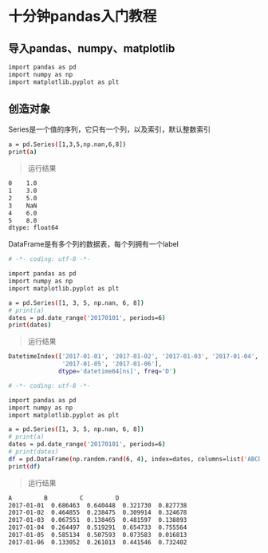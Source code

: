# 十分钟pandas入门教程

## 导入pandas、numpy、matplotlib

```bash
import pandas as pd
import numpy as np
import matplotlib.pyplot as plt
```

## 创造对象

Series是一个值的序列，它只有一个列，以及索引，默认整数索引

```bash
a = pd.Series([1,3,5,np.nan,6,8])
print(a)
```

>运行结果

```bash
0    1.0
1    3.0
2    5.0
3    NaN
4    6.0
5    8.0
dtype: float64
```

DataFrame是有多个列的数据表，每个列拥有一个label

```bash
# -*- coding: utf-8 -*-

import pandas as pd
import numpy as np
import matplotlib.pyplot as plt

a = pd.Series([1, 3, 5, np.nan, 6, 8])
# print(a)
dates = pd.date_range('20170101', periods=6)
print(dates)
```

>运行结果

```bash
DatetimeIndex(['2017-01-01', '2017-01-02', '2017-01-03', '2017-01-04',
               '2017-01-05', '2017-01-06'],
              dtype='datetime64[ns]', freq='D')
```

```bash
# -*- coding: utf-8 -*-

import pandas as pd
import numpy as np
import matplotlib.pyplot as plt

a = pd.Series([1, 3, 5, np.nan, 6, 8])
# print(a)
dates = pd.date_range('20170101', periods=6)
# print(dates)
df = pd.DataFrame(np.random.rand(6, 4), index=dates, columns=list('ABCD'))
print(df)
```

>运行结果

```bash
A         B         C         D
2017-01-01  0.686463  0.640448  0.321730  0.827738
2017-01-02  0.464855  0.238475  0.309914  0.324678
2017-01-03  0.067551  0.138465  0.481597  0.138893
2017-01-04  0.264497  0.519291  0.654733  0.755564
2017-01-05  0.585134  0.507593  0.073583  0.016813
2017-01-06  0.133052  0.261013  0.441546  0.732402
```
